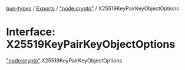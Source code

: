 [bun-types](https://github.com/oven-sh/bun-types/blob/master/api-docs/README.md) / [Exports](https://github.com/oven-sh/bun-types/blob/master/api-docs/modules.md) / ["node:crypto"](https://github.com/oven-sh/bun-types/blob/master/api-docs/modules/node_crypto_.md) / X25519KeyPairKeyObjectOptions

# Interface: X25519KeyPairKeyObjectOptions

["node:crypto"](https://github.com/oven-sh/bun-types/blob/master/api-docs/modules/node_crypto_.md).X25519KeyPairKeyObjectOptions
